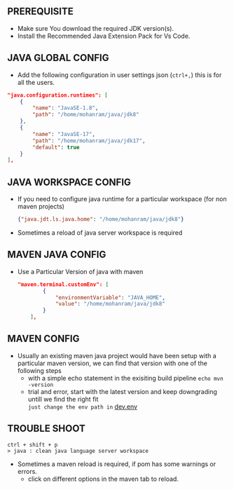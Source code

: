 
## PREREQUISITE

* Make sure You download the required JDK version(s).
* Install the Recommended Java Extension Pack for Vs Code.

## JAVA GLOBAL CONFIG

* Add the following configuration in user settings json (`ctrl+,`) this is for all the users.

```json
"java.configuration.runtimes": [
    {
        "name": "JavaSE-1.8",
        "path": "/home/mohanram/java/jdk8"
    },
    {
        "name": "JavaSE-17",
        "path": "/home/mohanram/java/jdk17",
        "default": true
    }
],
```
## JAVA WORKSPACE CONFIG

* If you need to configure java runtime for a particular workspace (for non maven projects)
    ```json
    {"java.jdt.ls.java.home": "/home/mohanram/java/jdk8"}
    ```

* Sometimes a reload of java server workspace is required  


## MAVEN JAVA CONFIG

* Use a Particular Version of java with maven

    ```json
    "maven.terminal.customEnv": [
            {
                "environmentVariable": "JAVA_HOME",                
                "value": "/home/mohanram/java/jdk8"      
            }
        ],
    ```  

## MAVEN CONFIG
* Usually an existing maven java project would have been setup with a particular maven version, we can find that version with one of the following steps
    - with a simple echo statement in the exisiting build pipeline
        `echo mvn -version`
    - trial and error, start with the latest version and keep downgrading untill we find the right fit  
        `just change the env path in` [dev.env](./../Linux/dev.env)



## TROUBLE SHOOT
```
ctrl + shift + p
> java : clean java language server workspace
```

* Sometimes a maven reload is required, if pom has some warnings or errors.
    - click on different options in the maven tab to reload.